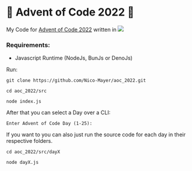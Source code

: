 # 🎄 Advent of Code 2022 🎄

My Code for [Advent of Code 2022](https://adventofcode.com/) written in ![](https://api.iconify.design/logos:javascript.svg)

### Requirements:

- Javascript Runtime (NodeJs, BunJs or DenoJs)

Run:

```
git clone https://github.com/Nico-Mayer/aoc_2022.git

cd aoc_2022/src

node index.js
```

After that you can select a Day over a CLI:

```
Enter Advent of Code Day (1-25):
```

If you want to you can also just run the source code for each day in their respective folders.

```
cd aoc_2022/src/dayX

node dayX.js
```
